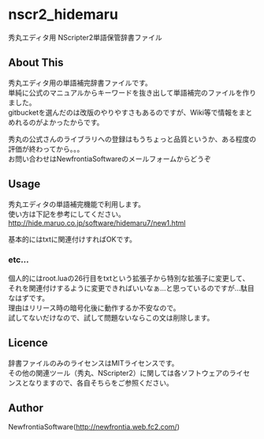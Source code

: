 # nscr2_hidemaru
秀丸エディタ用 NScripter2単語保管辞書ファイル  

## About This
秀丸エディタ用の単語補完辞書ファイルです。  
単純に公式のマニュアルからキーワードを抜き出して単語補完のファイルを作りました。  
gitbucketを選んだのは改版のやりやすさもあるのですが、Wiki等で情報をまとめれるのがよかったからです。  
  
秀丸の公式さんのライブラリへの登録はもうちょっと品質というか、ある程度の評価が終わってから。。。  
お問い合わせはNewfrontiaSoftwareのメールフォームからどうぞ  

## Usage
秀丸エディタの単語補完機能で利用します。  
使い方は下記を参考にしてください。  
<http://hide.maruo.co.jp/software/hidemaru7/new1.html>  
  
基本的にはtxtに関連付けすればOKです。  

### etc...
個人的にはroot.luaの26行目をtxtという拡張子から特別な拡張子に変更して、
それを関連付けするように変更できればいいなぁ…と思っているのですが…駄目なはずです。  
理由はリリース時の暗号化後に動作するか不安なので。  
試してないだけなので、試して問題ないならこの文は削除します。  

## Licence
辞書ファイルのみのライセンスはMITライセンスです。  
その他の関連ツール（秀丸、NScripter2）に関しては各ソフトウェアのライセンスとなりますので、各自そちらをご参照ください。  

## Author
NewfrontiaSoftware(http://newfrontia.web.fc2.com/)  

